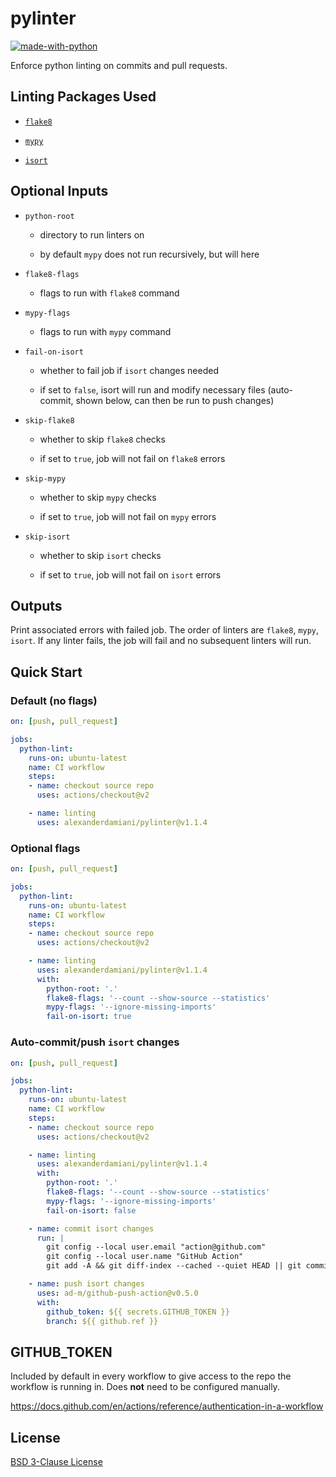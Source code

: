# pylinter

[![made-with-python](https://img.shields.io/badge/Made%20with-Python-1f425f.svg)](https://www.python)

Enforce python linting on commits and pull requests.

## Linting Packages Used

* [`flake8`](https://pypi.org/project/flake8/)

* [`mypy`](https://pypi.org/project/mypy/)

* [`isort`](https://pypi.org/project/isort/)

## Optional Inputs
* `python-root`
	* directory to run linters on

	* by default `mypy` does not run recursively, but will here

* `flake8-flags`
	* flags to run with `flake8` command

* `mypy-flags`
	* flags to run with `mypy` command

* `fail-on-isort`
	* whether to fail job if `isort` changes needed

	* if set to `false`, isort will run and modify necessary files (auto-commit, shown below, can then be run to push changes)

* `skip-flake8`
	* whether to skip `flake8` checks

	* if set to `true`, job will not fail on `flake8` errors

* `skip-mypy`
	* whether to skip `mypy` checks

	* if set to `true`, job will not fail on `mypy` errors

* `skip-isort`
	* whether to skip `isort` checks

	* if set to `true`, job will not fail on `isort` errors

## Outputs
Print associated errors with failed job. The order of linters are `flake8`, `mypy`, `isort`. If any linter fails, the job will fail and no subsequent linters will run.

## Quick Start
### Default (no flags)
```yaml
on: [push, pull_request]

jobs:
  python-lint:
    runs-on: ubuntu-latest
    name: CI workflow
    steps:
    - name: checkout source repo
      uses: actions/checkout@v2

    - name: linting
      uses: alexanderdamiani/pylinter@v1.1.4
```

### Optional flags
```yaml
on: [push, pull_request]

jobs:
  python-lint:
    runs-on: ubuntu-latest
    name: CI workflow
    steps:
    - name: checkout source repo
      uses: actions/checkout@v2

    - name: linting
      uses: alexanderdamiani/pylinter@v1.1.4
      with:
        python-root: '.'
        flake8-flags: '--count --show-source --statistics'
        mypy-flags: '--ignore-missing-imports'
        fail-on-isort: true
```
### Auto-commit/push `isort` changes
```yaml
on: [push, pull_request]

jobs:
  python-lint:
    runs-on: ubuntu-latest
    name: CI workflow
    steps:
    - name: checkout source repo
      uses: actions/checkout@v2

    - name: linting
      uses: alexanderdamiani/pylinter@v1.1.4
      with:
        python-root: '.'
        flake8-flags: '--count --show-source --statistics'
        mypy-flags: '--ignore-missing-imports'
        fail-on-isort: false

    - name: commit isort changes
      run: |
        git config --local user.email "action@github.com"
        git config --local user.name "GitHub Action"
        git add -A && git diff-index --cached --quiet HEAD || git commit -m 'isort'

    - name: push isort changes
      uses: ad-m/github-push-action@v0.5.0
      with:
        github_token: ${{ secrets.GITHUB_TOKEN }}
        branch: ${{ github.ref }}
```

## GITHUB_TOKEN
Included by default in every workflow to give access to the repo the workflow is running in. Does **not** need to be configured manually.

https://docs.github.com/en/actions/reference/authentication-in-a-workflow

## License
[BSD 3-Clause License](https://github.com/alexanderdamiani/pylinter/blob/main/LICENSE)
